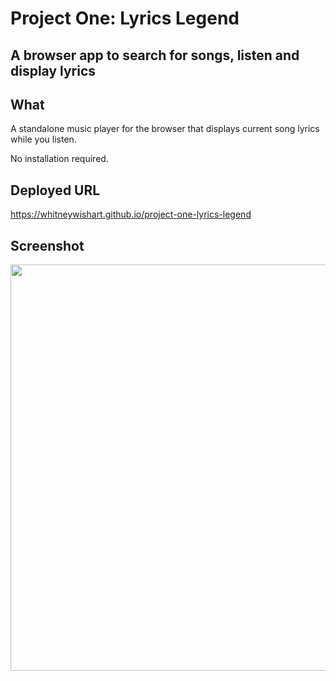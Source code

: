 # Project One: Lyrics Legend
## A browser app to search for songs, listen and display lyrics

## What
A standalone music player for the browser that displays current song lyrics while you listen. 

No installation required.

## Deployed URL
https://whitneywishart.github.io/project-one-lyrics-legend

## Screenshot
<img src="./assets/images/screenshot.png" width="650">

